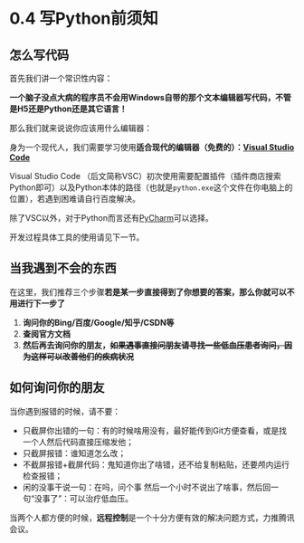 # 0.4 写Python前须知

## 怎么写代码

首先我们讲一个常识性内容：

**一个脑子没点大病的程序员不会用Windows自带的那个文本编辑器写代码，不管是H5还是Python还是其它语言！**

那么我们就来说说你应该用什么编辑器：

身为一个现代人，我们需要学习使用**适合现代的编辑器（免费的）：**[**Visual Studio Code**](https://code.visualstudio.com/)

Visual Studio Code （后文简称VSC）初次使用需要配置插件（插件商店搜索Python即可）以及Python本体的路径（也就是`python.exe`这个文件在你电脑上的位置），若遇到困难请自行百度解决。

除了VSC以外，对于Python而言还有[PyCharm](https://www.jetbrains.com/pycharm/)可以选择。

开发过程具体工具的使用请见下一节。

## 当我遇到不会的东西

在这里，我们推荐三个步骤**若是某一步直接得到了你想要的答案，那么你就可以不用进行下一步了**

1. **询问你的Bing/百度/Google/知乎/CSDN等**
1. **查阅官方文档**
1. **然后再去询问你的朋友，~~如果遇事直接问朋友请寻找一些低血压患者询问，因为这样可以改善他们的疾病状况~~**

## 如何询问你的朋友

当你遇到报错的时候，请不要：

- 只截屏你出错的一句：有的时候啥用没有，最好能传到Git方便查看，或是找一个人然后代码直接压缩发他；
- 只截屏报错：谁知道怎么改；
- 不截屏报错+截屏代码：鬼知道你出了啥错，还不给复制粘贴，还要颅内运行检查报错；
- 闲的没事干说一句：在吗，问个事 然后一个小时不说出了啥事，然后回一句“没事了”：可以治疗低血压。

当两个人都方便的时候，**远程控制**是一个十分方便有效的解决问题方式，力推腾讯会议。

